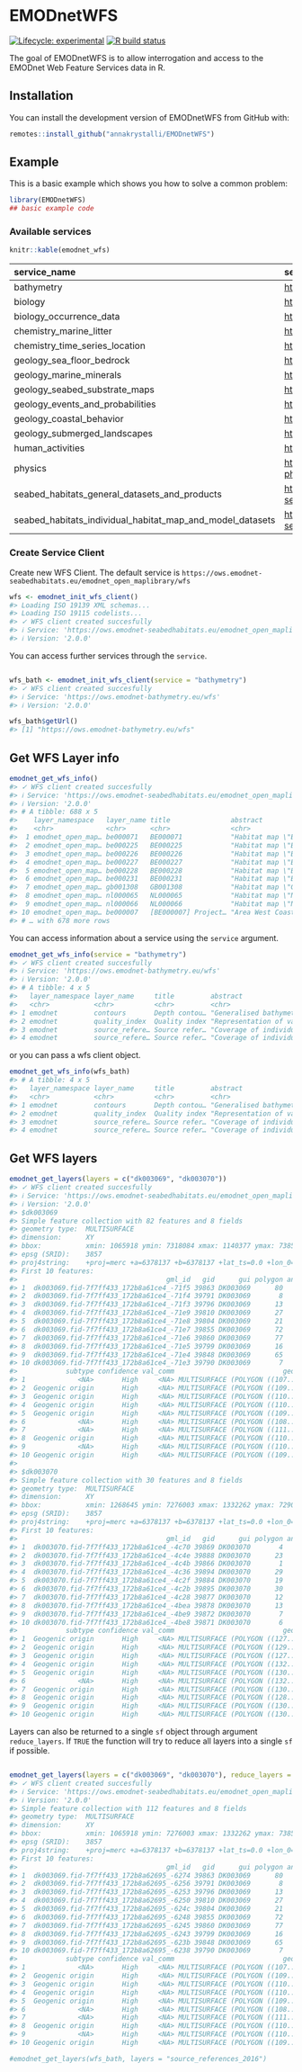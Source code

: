 
<!-- README.md is generated from README.Rmd. Please edit that file -->

# EMODnetWFS

<!-- badges: start -->

[![Lifecycle:
experimental](https://img.shields.io/badge/lifecycle-experimental-orange.svg)](https://www.tidyverse.org/lifecycle/#experimental)
[![R build
status](https://github.com/annakrystalli/EMODnetWFS/workflows/R-CMD-check/badge.svg)](https://github.com/annakrystalli/EMODnetWFS/actions)
<!-- badges: end -->

The goal of EMODnetWFS is to allow interrogation and access to the
EMODnet Web Feature Services data in R.

## Installation

You can install the development version of EMODnetWFS from GitHub with:

``` r
remotes::install_github("annakrystalli/EMODnetWFS")
```

## Example

This is a basic example which shows you how to solve a common problem:

``` r
library(EMODnetWFS)
## basic example code
```

### Available services

``` r
knitr::kable(emodnet_wfs)
```

| service\_name                                                    | service\_url                                                        |
| :--------------------------------------------------------------- | :------------------------------------------------------------------ |
| bathymetry                                                       | <https://ows.emodnet-bathymetry.eu/wfs>                             |
| biology                                                          | <http://geo.vliz.be/geoserver/Emodnetbio/wfs>                       |
| biology\_occurrence\_data                                        | <http://geo.vliz.be/geoserver/Dataportal/wfs>                       |
| chemistry\_marine\_litter                                        | <https://www.ifremer.fr/services/wfs/emodnet_chemistry2>            |
| chemistry\_time\_series\_location                                | <http://emodnet02.cineca.it/geoserver/wfs>                          |
| geology\_sea\_floor\_bedrock                                     | <https://drive.emodnet-geology.eu/geoserver/bgr/wfs>                |
| geology\_marine\_minerals                                        | <https://drive.emodnet-geology.eu/geoserver/gsi/wfs>                |
| geology\_seabed\_substrate\_maps                                 | <https://drive.emodnet-geology.eu/geoserver/gtk/wfs>                |
| geology\_events\_and\_probabilities                              | <https://drive.emodnet-geology.eu/geoserver/ispra/wfs>              |
| geology\_coastal\_behavior                                       | <https://drive.emodnet-geology.eu/geoserver/tno/wfs>                |
| geology\_submerged\_landscapes                                   | <https://drive.emodnet-geology.eu/geoserver/bgs/wfs>                |
| human\_activities                                                | <https://ows.emodnet-humanactivities.eu/wfs>                        |
| physics                                                          | <https://geoserver.emodnet-physics.eu/geoserver/emodnet/wfs>        |
| seabed\_habitats\_general\_datasets\_and\_products               | <https://ows.emodnet-seabedhabitats.eu/emodnet_open/wfs>            |
| seabed\_habitats\_individual\_habitat\_map\_and\_model\_datasets | <https://ows.emodnet-seabedhabitats.eu/emodnet_open_maplibrary/wfs> |

### Create Service Client

Create new WFS Client. The default service is
`https://ows.emodnet-seabedhabitats.eu/emodnet_open_maplibrary/wfs`

``` r
wfs <- emodnet_init_wfs_client()
#> Loading ISO 19139 XML schemas...
#> Loading ISO 19115 codelists...
#> ✓ WFS client created succesfully
#> ℹ Service: 'https://ows.emodnet-seabedhabitats.eu/emodnet_open_maplibrary/wfs'
#> ℹ Version: '2.0.0'
```

You can access further services through the `service`.

``` r

wfs_bath <- emodnet_init_wfs_client(service = "bathymetry")
#> ✓ WFS client created succesfully
#> ℹ Service: 'https://ows.emodnet-bathymetry.eu/wfs'
#> ℹ Version: '2.0.0'

wfs_bath$getUrl()
#> [1] "https://ows.emodnet-bathymetry.eu/wfs"
```

## Get WFS Layer info

``` r
emodnet_get_wfs_info()
#> ✓ WFS client created succesfully
#> ℹ Service: 'https://ows.emodnet-seabedhabitats.eu/emodnet_open_maplibrary/wfs'
#> ℹ Version: '2.0.0'
#> # A tibble: 688 x 5
#>    layer_namespace   layer_name title               abstract              class 
#>    <chr>             <chr>      <chr>               <chr>                 <chr> 
#>  1 emodnet_open_map… be000071   BE000071            "Habitat map \"BE000… WFSFe…
#>  2 emodnet_open_map… be000225   BE000225            "Habitat map \"BE000… WFSFe…
#>  3 emodnet_open_map… be000226   BE000226            "Habitat map \"BE000… WFSFe…
#>  4 emodnet_open_map… be000227   BE000227            "Habitat map \"BE000… WFSFe…
#>  5 emodnet_open_map… be000228   BE000228            "Habitat map \"BE000… WFSFe…
#>  6 emodnet_open_map… be000231   BE000231            "Habitat map \"BE000… WFSFe…
#>  7 emodnet_open_map… gb001308   GB001308            "Habitat map \"GB001… WFSFe…
#>  8 emodnet_open_map… nl000065   NL000065            "Habitat map \"NL000… WFSFe…
#>  9 emodnet_open_map… nl000066   NL000066            "Habitat map \"NL000… WFSFe…
#> 10 emodnet_open_map… be000007   [BE000007] Project… "Area West Coast, po… WFSFe…
#> # … with 678 more rows
```

You can access information about a service using the `service` argument.

``` r
emodnet_get_wfs_info(service = "bathymetry")
#> ✓ WFS client created succesfully
#> ℹ Service: 'https://ows.emodnet-bathymetry.eu/wfs'
#> ℹ Version: '2.0.0'
#> # A tibble: 4 x 5
#>   layer_namespace layer_name     title         abstract                  class  
#>   <chr>           <chr>          <chr>         <chr>                     <chr>  
#> 1 emodnet         contours       Depth contou… "Generalised bathymetric… WFSFea…
#> 2 emodnet         quality_index  Quality index "Representation of vario… WFSFea…
#> 3 emodnet         source_refere… Source refer… "Coverage of individual … WFSFea…
#> 4 emodnet         source_refere… Source refer… "Coverage of individual … WFSFea…
```

or you can pass a wfs client object.

``` r
emodnet_get_wfs_info(wfs_bath)
#> # A tibble: 4 x 5
#>   layer_namespace layer_name     title         abstract                  class  
#>   <chr>           <chr>          <chr>         <chr>                     <chr>  
#> 1 emodnet         contours       Depth contou… "Generalised bathymetric… WFSFea…
#> 2 emodnet         quality_index  Quality index "Representation of vario… WFSFea…
#> 3 emodnet         source_refere… Source refer… "Coverage of individual … WFSFea…
#> 4 emodnet         source_refere… Source refer… "Coverage of individual … WFSFea…
```

## Get WFS layers

``` r
emodnet_get_layers(layers = c("dk003069", "dk003070"))
#> ✓ WFS client created succesfully
#> ℹ Service: 'https://ows.emodnet-seabedhabitats.eu/emodnet_open_maplibrary/wfs'
#> ℹ Version: '2.0.0'
#> $dk003069
#> Simple feature collection with 82 features and 8 fields
#> geometry type:  MULTISURFACE
#> dimension:      XY
#> bbox:           xmin: 1065918 ymin: 7318084 xmax: 1140377 ymax: 7385447
#> epsg (SRID):    3857
#> proj4string:    +proj=merc +a=6378137 +b=6378137 +lat_ts=0.0 +lon_0=0.0 +x_0=0.0 +y_0=0 +k=1.0 +units=m +nadgrids=@null +wktext +no_defs
#> First 10 features:
#>                                     gml_id   gid      gui polygon annexi
#> 1  dk003069.fid-7f7ff433_172b8a61ce4_-71f5 39863 DK003069      80   1110
#> 2  dk003069.fid-7f7ff433_172b8a61ce4_-71f4 39791 DK003069       8   1170
#> 3  dk003069.fid-7f7ff433_172b8a61ce4_-71f3 39796 DK003069      13   1170
#> 4  dk003069.fid-7f7ff433_172b8a61ce4_-71e9 39810 DK003069      27   1170
#> 5  dk003069.fid-7f7ff433_172b8a61ce4_-71e8 39804 DK003069      21   1170
#> 6  dk003069.fid-7f7ff433_172b8a61ce4_-71e7 39855 DK003069      72   1110
#> 7  dk003069.fid-7f7ff433_172b8a61ce4_-71e6 39860 DK003069      77   1110
#> 8  dk003069.fid-7f7ff433_172b8a61ce4_-71e5 39799 DK003069      16   1170
#> 9  dk003069.fid-7f7ff433_172b8a61ce4_-71e4 39848 DK003069      65   1110
#> 10 dk003069.fid-7f7ff433_172b8a61ce4_-71e3 39790 DK003069       7   1170
#>            subtype confidence val_comm                           geom
#> 1             <NA>       High     <NA> MULTISURFACE (POLYGON ((107...
#> 2  Geogenic origin       High     <NA> MULTISURFACE (POLYGON ((109...
#> 3  Geogenic origin       High     <NA> MULTISURFACE (POLYGON ((110...
#> 4  Geogenic origin       High     <NA> MULTISURFACE (POLYGON ((110...
#> 5  Geogenic origin       High     <NA> MULTISURFACE (POLYGON ((109...
#> 6             <NA>       High     <NA> MULTISURFACE (POLYGON ((108...
#> 7             <NA>       High     <NA> MULTISURFACE (POLYGON ((111...
#> 8  Geogenic origin       High     <NA> MULTISURFACE (POLYGON ((110...
#> 9             <NA>       High     <NA> MULTISURFACE (POLYGON ((110...
#> 10 Geogenic origin       High     <NA> MULTISURFACE (POLYGON ((109...
#> 
#> $dk003070
#> Simple feature collection with 30 features and 8 fields
#> geometry type:  MULTISURFACE
#> dimension:      XY
#> bbox:           xmin: 1268645 ymin: 7276003 xmax: 1332262 ymax: 7290836
#> epsg (SRID):    3857
#> proj4string:    +proj=merc +a=6378137 +b=6378137 +lat_ts=0.0 +lon_0=0.0 +x_0=0.0 +y_0=0 +k=1.0 +units=m +nadgrids=@null +wktext +no_defs
#> First 10 features:
#>                                     gml_id   gid      gui polygon annexi
#> 1  dk003070.fid-7f7ff433_172b8a61ce4_-4c70 39869 DK003070       4   1170
#> 2  dk003070.fid-7f7ff433_172b8a61ce4_-4c4e 39888 DK003070      23   1170
#> 3  dk003070.fid-7f7ff433_172b8a61ce4_-4c4b 39866 DK003070       1   1170
#> 4  dk003070.fid-7f7ff433_172b8a61ce4_-4c36 39894 DK003070      29   1170
#> 5  dk003070.fid-7f7ff433_172b8a61ce4_-4c2f 39884 DK003070      19   1170
#> 6  dk003070.fid-7f7ff433_172b8a61ce4_-4c2b 39895 DK003070      30   1110
#> 7  dk003070.fid-7f7ff433_172b8a61ce4_-4c28 39877 DK003070      12   1170
#> 8  dk003070.fid-7f7ff433_172b8a61ce4_-4bea 39878 DK003070      13   1170
#> 9  dk003070.fid-7f7ff433_172b8a61ce4_-4be9 39872 DK003070       7   1170
#> 10 dk003070.fid-7f7ff433_172b8a61ce4_-4be8 39871 DK003070       6   1170
#>            subtype confidence val_comm                           geom
#> 1  Geogenic origin       High     <NA> MULTISURFACE (POLYGON ((127...
#> 2  Geogenic origin       High     <NA> MULTISURFACE (POLYGON ((129...
#> 3  Geogenic origin       High     <NA> MULTISURFACE (POLYGON ((127...
#> 4  Geogenic origin       High     <NA> MULTISURFACE (POLYGON ((132...
#> 5  Geogenic origin       High     <NA> MULTISURFACE (POLYGON ((130...
#> 6             <NA>       High     <NA> MULTISURFACE (POLYGON ((132...
#> 7  Geogenic origin       High     <NA> MULTISURFACE (POLYGON ((130...
#> 8  Geogenic origin       High     <NA> MULTISURFACE (POLYGON ((128...
#> 9  Geogenic origin       High     <NA> MULTISURFACE (POLYGON ((130...
#> 10 Geogenic origin       High     <NA> MULTISURFACE (POLYGON ((130...
```

Layers can also be returned to a single `sf` object through argument
`reduce_layers`. If `TRUE` the function will try to reduce all layers
into a single `sf` if possible.

``` r

emodnet_get_layers(layers = c("dk003069", "dk003070"), reduce_layers = TRUE)
#> ✓ WFS client created succesfully
#> ℹ Service: 'https://ows.emodnet-seabedhabitats.eu/emodnet_open_maplibrary/wfs'
#> ℹ Version: '2.0.0'
#> Simple feature collection with 112 features and 8 fields
#> geometry type:  MULTISURFACE
#> dimension:      XY
#> bbox:           xmin: 1065918 ymin: 7276003 xmax: 1332262 ymax: 7385447
#> epsg (SRID):    3857
#> proj4string:    +proj=merc +a=6378137 +b=6378137 +lat_ts=0.0 +lon_0=0.0 +x_0=0.0 +y_0=0 +k=1.0 +units=m +nadgrids=@null +wktext +no_defs
#> First 10 features:
#>                                     gml_id   gid      gui polygon annexi
#> 1  dk003069.fid-7f7ff433_172b8a62695_-6274 39863 DK003069      80   1110
#> 2  dk003069.fid-7f7ff433_172b8a62695_-6256 39791 DK003069       8   1170
#> 3  dk003069.fid-7f7ff433_172b8a62695_-6253 39796 DK003069      13   1170
#> 4  dk003069.fid-7f7ff433_172b8a62695_-6250 39810 DK003069      27   1170
#> 5  dk003069.fid-7f7ff433_172b8a62695_-624c 39804 DK003069      21   1170
#> 6  dk003069.fid-7f7ff433_172b8a62695_-6248 39855 DK003069      72   1110
#> 7  dk003069.fid-7f7ff433_172b8a62695_-6245 39860 DK003069      77   1110
#> 8  dk003069.fid-7f7ff433_172b8a62695_-6243 39799 DK003069      16   1170
#> 9  dk003069.fid-7f7ff433_172b8a62695_-623b 39848 DK003069      65   1110
#> 10 dk003069.fid-7f7ff433_172b8a62695_-6238 39790 DK003069       7   1170
#>            subtype confidence val_comm                           geom
#> 1             <NA>       High     <NA> MULTISURFACE (POLYGON ((107...
#> 2  Geogenic origin       High     <NA> MULTISURFACE (POLYGON ((109...
#> 3  Geogenic origin       High     <NA> MULTISURFACE (POLYGON ((110...
#> 4  Geogenic origin       High     <NA> MULTISURFACE (POLYGON ((110...
#> 5  Geogenic origin       High     <NA> MULTISURFACE (POLYGON ((109...
#> 6             <NA>       High     <NA> MULTISURFACE (POLYGON ((108...
#> 7             <NA>       High     <NA> MULTISURFACE (POLYGON ((111...
#> 8  Geogenic origin       High     <NA> MULTISURFACE (POLYGON ((110...
#> 9             <NA>       High     <NA> MULTISURFACE (POLYGON ((110...
#> 10 Geogenic origin       High     <NA> MULTISURFACE (POLYGON ((109...
```

``` r
#emodnet_get_layers(wfs_bath, layers = "source_references_2016")
```
